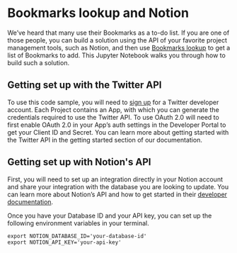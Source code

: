 # Bookmarks lookup and Notion
We’ve heard that many use their Bookmarks as a to-do list. If you are one of those people, you can build a solution using the API of your favorite project management tools, such as Notion, and then use [Bookmarks lookup](https://developer.twitter.com/en/docs/twitter-api/tweets/bookmarks/) to get a list of Bookmarks to add. This Jupyter Notebook walks you through how to build such a solution.

## Getting set up with the Twitter API
To use this code sample, you will need to [sign up](t.co/signup) for a Twitter developer account. Each Project contains an App, with which you can generate the credentials required to use the Twitter API. To use OAuth 2.0 will need to first enable OAuth 2.0 in your App’s auth settings in the Developer Portal to get your Client ID and Secret. You can learn more about getting started with the Twitter API in the getting started section of our documentation. 

## Getting set up with Notion's API
First, you will need to set up an integration directly in your Notion account and share your integration with the database you are looking to update. You can learn more about Notion’s API and how to get started in their [developer documentation](https://developers.notion.com/).

Once you have your Database ID and your API key, you can set up the following environment variables in your terminal.

```
export NOTION_DATABASE_ID='your-database-id'
export NOTION_API_KEY='your-api-key'
```
